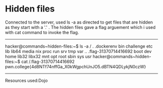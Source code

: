 # Hidden files
Connected to the server, used ls -a as directed to get files that are hidden as they start with a '.' . The hidden files gave a flag arguement which i used with cat command to invoke the flag.
***
hacker@commands~hidden-files:~$ ls -a /
.   .dockerenv            bin   challenge  etc   lib    lib64   media  nix  proc  run   srv  tmp  var
..  .flag-31370714416692  boot  dev        home  lib32  libx32  mnt    opt  root  sbin  sys  usr
hacker@commands~hidden-files:~$ cat /.flag-31370714416692
pwn.college{4d8NTf74nffGa_X0kWgpchUnJO5.dBTN4QDLykjN0czW}
***
Resources used:Dojo
